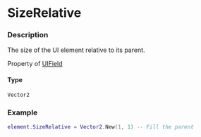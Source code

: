 # SizeRelative

### Description

The size of the UI element relative to its parent.

Property of [UIField](/classes/UIField/)

#### Type

`Vector2`

### Example

```lua
element.SizeRelative = Vector2.New(1, 1) -- Fill the parent
```

